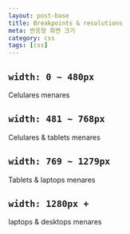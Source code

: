 ```yaml
---
layout: post-base
title: Breakpoints & resolutions
meta: 반응형 화면 크기
category: css
tags: [css]
---
```


## `width: 0 ~ 480px`

Celulares menares

## `width: 481 ~ 768px`

Celulares & tablets menares

## `width: 769 ~ 1279px`

Tablets & laptops menares

## `width: 1280px +`

laptops & desktops menares
